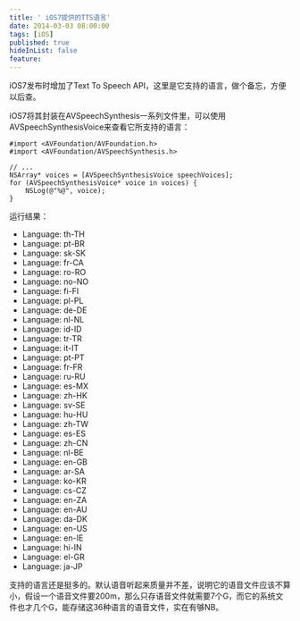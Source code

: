 ```yaml
---
title: ' iOS7提供的TTS语言'
date: 2014-03-03 08:00:00
tags: [iOS]
published: true
hideInList: false
feature: 
---
```

iOS7发布时增加了Text To Speech API，这里是它支持的语言，做个备忘，方便以后查。
<!-- more -->


iOS7将其封装在AVSpeechSynthesis一系列文件里，可以使用AVSpeechSynthesisVoice来查看它所支持的语言：

```objc
#import <AVFoundation/AVFoundation.h>
#import <AVFoundation/AVSpeechSynthesis.h>

// ...
NSArray* voices = [AVSpeechSynthesisVoice speechVoices];
for (AVSpeechSynthesisVoice* voice in voices) {
    NSLog(@"%@", voice);
}
```

运行结果：

* Language: th-TH
* Language: pt-BR
* Language: sk-SK
* Language: fr-CA
* Language: ro-RO
* Language: no-NO
* Language: fi-FI
* Language: pl-PL
* Language: de-DE
* Language: nl-NL
* Language: id-ID
* Language: tr-TR
* Language: it-IT
* Language: pt-PT
* Language: fr-FR
* Language: ru-RU
* Language: es-MX
* Language: zh-HK
* Language: sv-SE
* Language: hu-HU
* Language: zh-TW
* Language: es-ES
* Language: zh-CN
* Language: nl-BE
* Language: en-GB
* Language: ar-SA
* Language: ko-KR
* Language: cs-CZ
* Language: en-ZA
* Language: en-AU
* Language: da-DK
* Language: en-US
* Language: en-IE
* Language: hi-IN
* Language: el-GR
* Language: ja-JP


支持的语言还是挺多的。默认语音听起来质量并不差，说明它的语音文件应该不算小，假设一个语音文件要200m，那么只存语音文件就需要7个G，而它的系统文件也才几个G，能存储这36种语言的语音文件，实在有够NB。
